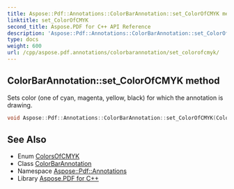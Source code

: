 ```yaml
---
title: Aspose::Pdf::Annotations::ColorBarAnnotation::set_ColorOfCMYK method
linktitle: set_ColorOfCMYK
second_title: Aspose.PDF for C++ API Reference
description: 'Aspose::Pdf::Annotations::ColorBarAnnotation::set_ColorOfCMYK method. Sets color (one of cyan, magenta, yellow, black) for which the annotation is drawing in C++.'
type: docs
weight: 600
url: /cpp/aspose.pdf.annotations/colorbarannotation/set_colorofcmyk/
---
```

## ColorBarAnnotation::set_ColorOfCMYK method


Sets color (one of cyan, magenta, yellow, black) for which the annotation is drawing.

```cpp
void Aspose::Pdf::Annotations::ColorBarAnnotation::set_ColorOfCMYK(ColorsOfCMYK value)
```

## See Also

* Enum [ColorsOfCMYK](../../colorsofcmyk/)
* Class [ColorBarAnnotation](../)
* Namespace [Aspose::Pdf::Annotations](../../)
* Library [Aspose.PDF for C++](../../../)
